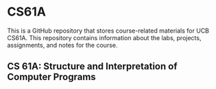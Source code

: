 # CS61A
This is a GitHub repository that stores course-related materials for UCB CS61A. This repository contains information about the labs, projects, assignments, and notes for the course.
## CS 61A: Structure and Interpretation of Computer Programs
